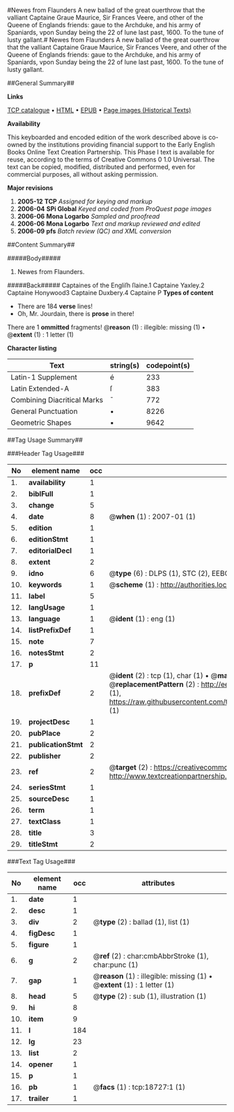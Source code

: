 #Newes from Flaunders A new ballad of the great ouerthrow that the valliant Captaine Graue Maurice, Sir Frances Veere, and other of the Queene of Englands friends: gaue to the Archduke, and his army of Spaniards, vpon Sunday being the 22 of Iune last past, 1600. To the tune of lusty gallant.#
Newes from Flaunders A new ballad of the great ouerthrow that the valliant Captaine Graue Maurice, Sir Frances Veere, and other of the Queene of Englands friends: gaue to the Archduke, and his army of Spaniards, vpon Sunday being the 22 of Iune last past, 1600. To the tune of lusty gallant.

##General Summary##

**Links**

[TCP catalogue](http://www.ota.ox.ac.uk/tcp/)  • 
[HTML](http://tei.it.ox.ac.uk/tcp/Texts-HTML/free/A00/A00923.html)  • 
[EPUB](http://tei.it.ox.ac.uk/tcp/Texts-EPUB/free/A00/A00923.epub) • 
[Page images (Historical Texts)](https://data.historicaltexts.jisc.ac.uk/view?pubId=eebo-99853346e&pageId=eebo-99853346e-18727-1)

**Availability**

This keyboarded and encoded edition of the
	       work described above is co-owned by the institutions
	       providing financial support to the Early English Books
	       Online Text Creation Partnership. This Phase I text is
	       available for reuse, according to the terms of Creative
	       Commons 0 1.0 Universal. The text can be copied,
	       modified, distributed and performed, even for
	       commercial purposes, all without asking permission.

**Major revisions**

1. __2005-12__ __TCP__ *Assigned for keying and markup*
1. __2006-04__ __SPi Global__ *Keyed and coded from ProQuest page images*
1. __2006-06__ __Mona Logarbo__ *Sampled and proofread*
1. __2006-06__ __Mona Logarbo__ *Text and markup reviewed and edited*
1. __2006-09__ __pfs__ *Batch review (QC) and XML conversion*

##Content Summary##

#####Body#####

1. Newes from Flaunders.

#####Back#####
Captaines of the Engliſh ſlaine.1 Captaine Yaxley.2 Captaine Honywood3 Captaine Duxbery.4 Captaine P
**Types of content**

  * There are 184 **verse** lines!
  * Oh, Mr. Jourdain, there is **prose** in there!

There are 1 **ommitted** fragments! 
 @__reason__ (1) : illegible: missing (1)  •  @__extent__ (1) : 1 letter (1)

**Character listing**


|Text|string(s)|codepoint(s)|
|---|---|---|
|Latin-1 Supplement|é|233|
|Latin Extended-A|ſ|383|
|Combining             Diacritical Marks|̄|772|
|General Punctuation|•|8226|
|Geometric Shapes|▪|9642|

##Tag Usage Summary##

###Header Tag Usage###

|No|element name|occ|attributes|
|---|---|---|---|
|1.|__availability__|1||
|2.|__biblFull__|1||
|3.|__change__|5||
|4.|__date__|8| @__when__ (1) : 2007-01 (1)|
|5.|__edition__|1||
|6.|__editionStmt__|1||
|7.|__editorialDecl__|1||
|8.|__extent__|2||
|9.|__idno__|6| @__type__ (6) : DLPS (1), STC (2), EEBO-CITATION (1), PROQUEST (1), VID (1)|
|10.|__keywords__|1| @__scheme__ (1) : http://authorities.loc.gov/ (1)|
|11.|__label__|5||
|12.|__langUsage__|1||
|13.|__language__|1| @__ident__ (1) : eng (1)|
|14.|__listPrefixDef__|1||
|15.|__note__|7||
|16.|__notesStmt__|2||
|17.|__p__|11||
|18.|__prefixDef__|2| @__ident__ (2) : tcp (1), char (1)  •  @__matchPattern__ (2) : ([0-9\-]+):([0-9IVX]+) (1), (.+) (1)  •  @__replacementPattern__ (2) : http://eebo.chadwyck.com/downloadtiff?vid=$1&page=$2 (1), https://raw.githubusercontent.com/textcreationpartnership/Texts/master/tcpchars.xml#$1 (1)|
|19.|__projectDesc__|1||
|20.|__pubPlace__|2||
|21.|__publicationStmt__|2||
|22.|__publisher__|2||
|23.|__ref__|2| @__target__ (2) : https://creativecommons.org/publicdomain/zero/1.0/ (1), http://www.textcreationpartnership.org/docs/. (1)|
|24.|__seriesStmt__|1||
|25.|__sourceDesc__|1||
|26.|__term__|1||
|27.|__textClass__|1||
|28.|__title__|3||
|29.|__titleStmt__|2||


###Text Tag Usage###

|No|element name|occ|attributes|
|---|---|---|---|
|1.|__date__|1||
|2.|__desc__|1||
|3.|__div__|2| @__type__ (2) : ballad (1), list (1)|
|4.|__figDesc__|1||
|5.|__figure__|1||
|6.|__g__|2| @__ref__ (2) : char:cmbAbbrStroke (1), char:punc (1)|
|7.|__gap__|1| @__reason__ (1) : illegible: missing (1)  •  @__extent__ (1) : 1 letter (1)|
|8.|__head__|5| @__type__ (2) : sub (1), illustration (1)|
|9.|__hi__|8||
|10.|__item__|9||
|11.|__l__|184||
|12.|__lg__|23||
|13.|__list__|2||
|14.|__opener__|1||
|15.|__p__|1||
|16.|__pb__|1| @__facs__ (1) : tcp:18727:1 (1)|
|17.|__trailer__|1||
